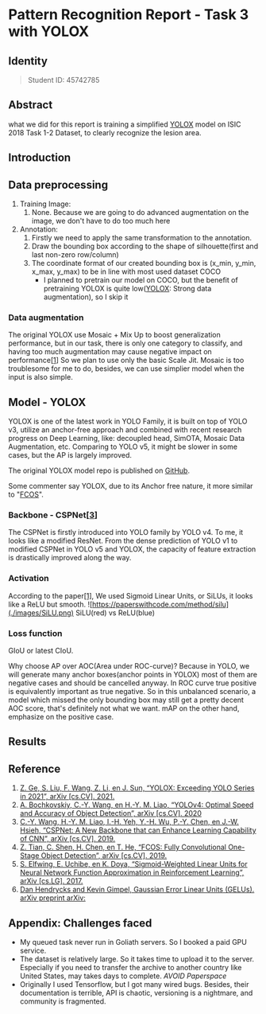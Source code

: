 # Pattern Recognition Report - Task 3 with YOLOX

## Identity

> Student ID: 45742785

## Abstract

what we did for this report is training a simplified [YOLOX][yolox2021] model on ISIC 2018 Task 1-2 Dataset, to clearly recognize the lesion area.

## Introduction
<!-- TODO: put Result in mAP with minimum IoU -->

## Data preprocessing

1. Training Image: 
   1. None. Because we are going to do advanced augmentation on the image, we don't have to do too much here
2. Annotation:
   1. Firstly we need to apply the same transformation to the annotation.
   2. Draw the bounding box according to the shape of silhouette(first and last non-zero row/column)
   3. The coordinate format of our created bounding box is (x_min, y_min, x_max, y_max) to be in line with most used dataset COCO
      - I planned to pretrain our model on COCO, but the benefit of pretraining YOLOX is quite low([YOLOX][yolox2021]: Strong data augmentation), so I skip it

### Data augmentation

The original YOLOX use Mosaic + Mix Up to boost generalization performance, but in our task, there is only one category to classify, and having too much augmentation may cause negative impact on performance\[[1][yolox2021]\]
So we plan to use only the basic Scale Jit. Mosaic is too troublesome for me to do, besides, we can use simplier model when the input is also simple. 

## Model - YOLOX

YOLOX is one of the latest work in YOLO Family, it is built on top of YOLO v3, utilize an anchor-free approach and combined with recent research progress on Deep Learning, like: decoupled head, SimOTA, Mosaic Data Augmentation, etc. Comparing to YOLO v5, it might be slower in some cases, but the AP is largely improved.

The original YOLOX model repo is published on [GitHub](https://github.com/Megvii-BaseDetection/YOLOX).

Some commenter say YOLOX, due to its Anchor free nature, it more similar to "[FCOS](tian2019fcos)".

### Backbone - CSPNet\[[3][wang2019cspnet]\]

The CSPNet is firstly introduced into YOLO family by YOLO v4. To me, it looks like a modified ResNet. From the dense prediction of YOLO v1 to modified CSPNet in YOLO v5 and YOLOX, the capacity of feature extraction is drastically improved along the way.

### Activation

According to the paper[\[1\]][yolox2021], We used Sigmoid Linear Units, or SiLUs, it looks like a ReLU but smooth.
![https://paperswithcode.com/method/silu](./images/SiLU.png)
SiLU(red) vs ReLU(blue)

### Loss function

GIoU or latest CIoU.

Why choose AP over AOC(Area under ROC-curve)? Because in YOLO, we will generate many anchor boxes(anchor points in YOLOX) most of them are negative cases and should be cancelled anyway. In ROC curve true positive is equivalently important as true negative. So in this unbalanced scenario, a model which missed the only bounding box may still get a pretty decent AOC score, that's definitely not what we want.
mAP on the other hand, emphasize on the positive case.

## Results


## Reference

<!-- https://www.bibtex.com/c/bibtex-to-ieee-converter/ -->
1. [Z. Ge, S. Liu, F. Wang, Z. Li, en J. Sun, “YOLOX: Exceeding YOLO Series in 2021”, arXiv [cs.CV]. 2021.][yolox2021]
2. [A. Bochkovskiy, C.-Y. Wang, en H.-Y. M. Liao, “YOLOv4: Optimal Speed and Accuracy of Object Detection”, arXiv [cs.CV]. 2020][bochkovskiy2020yolov4]
3. [C.-Y. Wang, H.-Y. M. Liao, I.-H. Yeh, Y.-H. Wu, P.-Y. Chen, en J.-W. Hsieh, “CSPNet: A New Backbone that can Enhance Learning Capability of CNN”, arXiv [cs.CV]. 2019.][wang2019cspnet]
4. [Z. Tian, C. Shen, H. Chen, en T. He, “FCOS: Fully Convolutional One-Stage Object Detection”, arXiv [cs.CV]. 2019.][tian2019fcos]
5. [S. Elfwing, E. Uchibe, en K. Doya, “Sigmoid-Weighted Linear Units for Neural Network Function Approximation in Reinforcement Learning”, arXiv [cs.LG]. 2017.][elfwing2017sigmoidweighted]
6. [Dan Hendrycks and Kevin Gimpel, Gaussian Error Linear Units (GELUs). arXiv preprint arXiv:][hendrycks2020gaussian]

[yolox2021]: https://arxiv.org/abs/2107.08430 "YOLOX: Exceeding YOLO Series in 2021"
[bochkovskiy2020yolov4]: https://arxiv.org/abs/2004.10934 "YOLOv4: Optimal Speed and Accuracy of Object Detection"
[wang2019cspnet]: https://arxiv.org/abs/1911.11929 "CSPNet: A New Backbone that can Enhance Learning Capability of CNN"
[tian2019fcos]: https://arxiv.org/abs/1904.01355 "FCOS: Fully Convolutional One-Stage Object Detection"
[elfwing2017sigmoidweighted]: https://arxiv.org/abs/1702.03118v3 "Sigmoid-Weighted Linear Units for Neural Network Function Approximation in Reinforcement Learning"
[hendrycks2020gaussian]: https://arxiv.org/abs/1606.08415 "Gaussian Error Linear Units (GELUs)"

## Appendix: Challenges faced

- My queued task never run in Goliath servers. So I booked a paid GPU service.
- The dataset is relatively large. So it takes time to upload it to the server. Especially if you need to transfer the archive to another country like United States, may takes days to complete. *AVOID Paperspace*
- Originally I used Tensorflow, but I got many wired bugs. Besides, their documentation is terrible, API is chaotic, versioning is a nightmare, and community is fragmented. 

